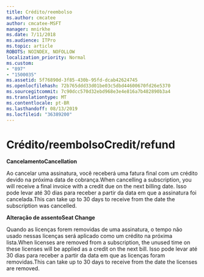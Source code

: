 ```yaml
---
title: Crédito/reembolso
ms.author: cmcatee
author: cmcatee-MSFT
manager: mnirkhe
ms.date: 7/11/2018
ms.audience: ITPro
ms.topic: article
ROBOTS: NOINDEX, NOFOLLOW
localization_priority: Normal
ms.custom:
- "897"
- "1500035"
ms.assetid: 5f76890d-3f85-430b-95fd-dcab42624745
ms.openlocfilehash: 72b765ddd33d01be03c5dbd44600670fd26e5370
ms.sourcegitcommit: 7c90dcc570d32ebd968e3e4e816a7b482890b3a4
ms.translationtype: MT
ms.contentlocale: pt-BR
ms.lasthandoff: 08/13/2019
ms.locfileid: "36389200"
---
```

# <a name="creditrefund"></a><span data-ttu-id="8b423-102">Crédito/reembolso</span><span class="sxs-lookup"><span data-stu-id="8b423-102">Credit/refund</span></span>

<span data-ttu-id="8b423-103">**Cancelamento**</span><span class="sxs-lookup"><span data-stu-id="8b423-103">**Cancellation**</span></span>
  
<span data-ttu-id="8b423-104">Ao cancelar uma assinatura, você receberá uma fatura final com um crédito devido na próxima data de cobrança.</span><span class="sxs-lookup"><span data-stu-id="8b423-104">When cancelling a subscription, you will receive a final invoice with a credit due on the next billing date.</span></span> <span data-ttu-id="8b423-105">Isso pode levar até 30 dias para receber a partir da data em que a assinatura foi cancelada.</span><span class="sxs-lookup"><span data-stu-id="8b423-105">This can take up to 30 days to receive from the date the subscription was cancelled.</span></span>
  
<span data-ttu-id="8b423-106">**Alteração de assento**</span><span class="sxs-lookup"><span data-stu-id="8b423-106">**Seat Change**</span></span>
  
<span data-ttu-id="8b423-107">Quando as licenças forem removidas de uma assinatura, o tempo não usado nessas licenças será aplicado como um crédito na próxima lista.</span><span class="sxs-lookup"><span data-stu-id="8b423-107">When licenses are removed from a subscription, the unused time on these licenses will be applied as a credit on the next bill.</span></span> <span data-ttu-id="8b423-108">Isso pode levar até 30 dias para receber a partir da data em que as licenças foram removidas.</span><span class="sxs-lookup"><span data-stu-id="8b423-108">This can take up to 30 days to receive from the date the licenses are removed.</span></span>